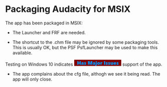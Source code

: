 # Packaging Audacity for MSIX

The app has been packaged in MSIX:
* The Launcher and FRF are needed.

* The shortcut to the .chm file may be ignored by some packaging tools. This is usually OK, but the PSF PsfLauncher may be used to make this available. 

Testing on Windows 10 indicates [<img src="/media/CatIssues.png" alt="Has Issues" />](/media/CatIssues.png) support of the app.
* The app complains about the cfg file, althogh we see it being read. The app will only close.
